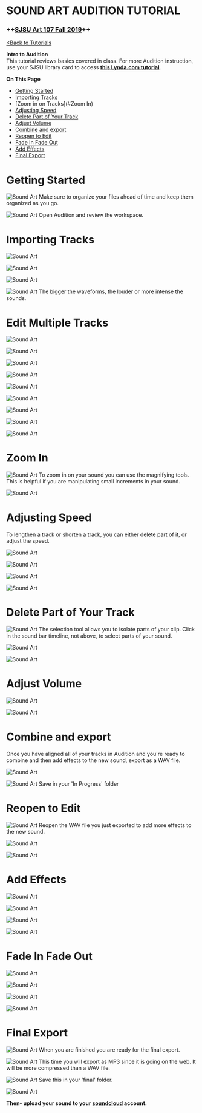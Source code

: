 # **SOUND ART AUDITION TUTORIAL**

### **++[SJSU Art 107 Fall 2019](https://carriehott.github.io/sjsu-art107/)++**

[<Back to Tutorials](https://carriehott.github.io/sjsu-art107/tutorials)

**Intro to Audition**<br>
This tutorial reviews basics covered in class. For more Audition instruction, use your SJSU library card to access **[this Lynda.com tutorial](https://www.lynda.com/Audition-tutorials/Audition-CC-2019-Essential-Training/779764-2.html)**.

**On This Page**
* [Getting Started](#getting-started)
* [Importing Tracks](#importing-tracks)
* [Zoom in on Tracks](#Zoom In)
* [Adjusting Speed](#adjusting-speed)
* [Delete Part of Your Track](#delete-part-of-your-track)
* [Adjust Volume](#adjust-volume)
* [Combine and export](#combine-and-export)
* [Reopen to Edit](#reopen-to-edit)
* [Fade In Fade Out](#fade-in-fade-out)
* [Add Effects](#add-effects)
* [Final Export](#final-export)

# Getting Started

![Sound Art](images/Art74_AuditionGuide_SoundArt.001.jpeg)
Make sure to organize your files ahead of time and keep them organized as you go.

![Sound Art](images/Art74_AuditionGuide_SoundArt.002.jpeg)
Open Audition and review the workspace.


# Importing Tracks

![Sound Art](images/Art74_AuditionGuide_SoundArt.003.jpeg)

![Sound Art](images/Art74_AuditionGuide_SoundArt.004.jpeg)


![Sound Art](images/Art74_AuditionGuide_SoundArt.005.jpeg)

![Sound Art](images/Art74_AuditionGuide_SoundArt.006.jpeg)
The bigger the waveforms, the louder or more intense the sounds.

# Edit Multiple Tracks

![Sound Art](images/Art74_AuditionGuide_SoundArt.007.jpeg)

![Sound Art](images/Art74_AuditionGuide_SoundArt.008.jpeg)

![Sound Art](images/Art74_AuditionGuide_SoundArt.009.jpeg)

![Sound Art](images/Art74_AuditionGuide_SoundArt.010.jpeg)

![Sound Art](images/Art74_AuditionGuide_SoundArt.011.jpeg)

![Sound Art](images/Art74_AuditionGuide_SoundArt.012.jpeg)

![Sound Art](images/Art74_AuditionGuide_SoundArt.013.jpeg)

![Sound Art](images/Art74_AuditionGuide_SoundArt.014.jpeg)

![Sound Art](images/Art74_AuditionGuide_SoundArt.015.jpeg)


# Zoom In

![Sound Art](images/Art74_AuditionGuide_SoundArt.015.jpeg)
To zoom in on your sound you can use the magnifying tools. This is helpful if you are manipulating small increments in your sound.

![Sound Art](images/Art74_AuditionGuide_SoundArt.016.jpeg)


# Adjusting Speed

To lengthen a track or shorten a track, you can either delete part of it, or adjust the speed.

![Sound Art](images/Art74_AuditionGuide_SoundArtSpeed_1.jpeg)

![Sound Art](images/Art74_AuditionGuide_SoundArtSpeed_2.jpeg)

![Sound Art](images/Art74_AuditionGuide_SoundArtSpeed_3.jpeg)

![Sound Art](images/Art74_AuditionGuide_SoundArtSpeed_4.jpeg)


# Delete Part of Your Track

![Sound Art](images/Art74_AuditionGuide_SoundArt.017.jpeg)
The selection tool allows you to isolate parts of your clip. Click in the sound bar timeline, not above, to select parts of your sound.

![Sound Art](images/Art74_AuditionGuide_SoundArt.018.jpeg)

![Sound Art](images/Art74_AuditionGuide_SoundArt.019.jpeg)


# Adjust Volume

![Sound Art](images/Art74_AuditionGuide_SoundArtVolume_1.jpeg)

![Sound Art](images/Art74_AuditionGuide_SoundArtVolume_2.jpeg)

# Combine and export

Once you have aligned all of your tracks in Audition and you're ready to combine and then add effects to the new sound, export as a WAV file.

![Sound Art](images/Art74_AuditionGuide_SoundArt.020.jpeg)

![Sound Art](images/Art74_AuditionGuide_SoundArt.021.jpeg)
Save in your 'In Progress' folder


# Reopen to Edit

![Sound Art](images/Art74_AuditionGuide_SoundArt.022.jpeg)
Reopen the WAV file you just exported to add more effects to the new sound.

![Sound Art](images/Art74_AuditionGuide_SoundArt.023.jpeg)

![Sound Art](images/Art74_AuditionGuide_SoundArt.024.jpeg)

# Add Effects

![Sound Art](images/Art74_AuditionGuide_SoundArt.025.jpeg)

![Sound Art](images/Art74_AuditionGuide_SoundArt.026.jpeg)

![Sound Art](images/Art74_AuditionGuide_SoundArt.027.jpeg)

![Sound Art](images/Art74_AuditionGuide_SoundArt.028.jpeg)

# Fade In Fade Out

![Sound Art](images/Art74_AuditionGuide_SoundArt.029.jpeg)

![Sound Art](images/Art74_AuditionGuide_SoundArt.030.jpeg)

![Sound Art](images/Art74_AuditionGuide_SoundArt.031.jpeg)

![Sound Art](images/Art74_AuditionGuide_SoundArt.032.jpeg)

# Final Export

![Sound Art](images/Art74_AuditionGuide_SoundArt.033.jpeg)
When you are finished you are ready for the final export.

![Sound Art](images/Art74_AuditionGuide_SoundArt.034.jpeg)
This time you will export as MP3 since it is going on the web. It will be more compressed than a WAV file.

![Sound Art](images/Art74_AuditionGuide_SoundArt.035.jpeg)
Save this in your 'final' folder.

![Sound Art](images/Art74_AuditionGuide_SoundArt.036.jpeg)

**Then- upload your sound to your [soundcloud](https://soundcloud.com/stream) account.**
